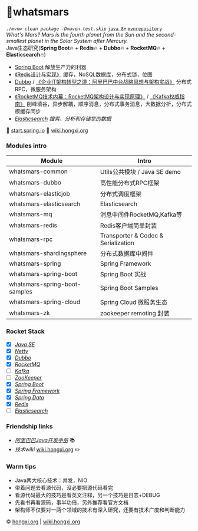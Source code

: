 # 🚀whatsmars
*`./mvnw clean package -Dmaven.test.skip`* [`java 8+`](http://www.oracle.com/technetwork/java/javase/downloads) [`mvnrepository`](http://mvn.hongxi.org)
<br>*What's Mars? Mars is the fourth planet from the Sun and the second-smallest planet in the Solar System after Mercury.*
<br>Java生态研究(**Spring Boot**🔥 + **Redis**🔥 + **Dubbo**🔥 + **RocketMQ**🔥 + **Elasticsearch**🔥)
- [Spring Boot](https://spring.io/projects/spring-boot) 解放生产力的利器
- [《Redis设计与实现》](https://e.jd.com/30189715.html) 缓存，NoSQL数据库，分布式锁，位图
- [Dubbo](http://dubbo.apache.org/en-us/) / [《企业IT架构转型之道：阿里巴巴中台战略思想与架构实战》](https://book.douban.com/subject/27039508/) 分布式RPC，微服务架构
- [《RocketMQ技术内幕：RocketMQ架构设计与实现原理》](https://e.jd.com/30446645.html) / [《Kafka权威指南》](https://e.jd.com/30442811.html) 削峰填谷，异步解耦，顺序消息，分布式事务消息，大数据分析，分布式模缓存同步
- [*Elasticsearch*](https://www.elastic.co) *搜索、分析和存储您的数据*

👻 [start.spring.io](https://start.spring.io) 👻 [wiki.hongxi.org](http://wiki.hongxi.org)

### Modules intro
Module | Intro
------ | ------
whatsmars-common | Utils公共模块 / Java SE demo
whatsmars-dubbo | 高性能分布式RPC框架
whatsmars-elasticjob | 分布式调度框架
whatsmars-elasticsearch | Elasticsearch
whatsmars-mq | 消息中间件RocketMQ,Kafka等
whatsmars-redis | Redis客户端简单封装
whatsmars-rpc | Transporter & Codec & Serialization
whatsmars-shardingsphere | 分布式数据库中间件
whatsmars-spring | Spring Framework
whatsmars-spring-boot | Spring Boot 实战
whatsmars-spring-boot-samples | Spring Boot Samples
whatsmars-spring-cloud | Spring Cloud 微服务生态
whatsmars-zk | zookeeper remoting 封装

### Rocket Stack
- [x] [*Java SE*](http://java.hongxi.org)
- [x] [*Netty*](https://github.com/netty/netty)
- [x] [*Dubbo*](https://github.com/apache/dubbo)
- [x] [*RocketMQ*](https://github.com/apache/rocketmq)
- [ ] [*Kafka*](https://github.com/apache/kafka)
- [ ] [*ZooKeeper*](https://github.com/apache/zookeeper)
- [x] [*Spring Boot*](https://github.com/spring-projects/spring-boot)
- [x] [*Spring Framework*](https://github.com/spring-projects/spring-framework)
- [x] [*Spring Data*](https://github.com/spring-projects/spring-data-examples)
- [x] [*Redis*](https://github.com/antirez/redis)
- [ ] [*Elasticsearch*](https://github.com/elastic/elasticsearch)

### Friendship links
- [*阿里巴巴Java开发手册*](https://github.com/alibaba/Alibaba-Java-Coding-Guidelines) 📚
- *技术wiki* [wiki.hongxi.org](http://wiki.hongxi.org) ✏️

### Warm tips
- Java两大核心技术：并发，NIO
- 带着问题去看源代码，没必要把源代码看完
- 看源代码最大的技巧是看英文注释，另一个技巧是日志+DEBUG
- 先看书再看源码，事半功倍，另外推荐看官方文档
- 架构师不仅要对一两个领域的技术有深入研究，还要有技术广度和判断能力

&copy; [hongxi.org](http://hongxi.org) | [wiki.hongxi.org](http://wiki.hongxi.org)
